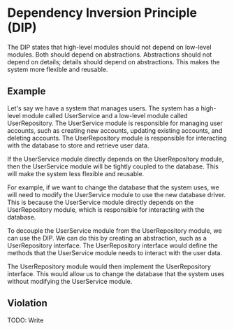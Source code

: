 Dependency Inversion Principle (DIP)
====================================

The DIP states that high-level modules should not depend on low-level modules. Both should depend on abstractions. Abstractions should not depend on details; details should depend on abstractions. This makes the system more flexible and reusable.

Example
-------

Let's say we have a system that manages users. The system has a high-level module called UserService and a low-level module called UserRepository. The UserService module is responsible for managing user accounts, such as creating new accounts, updating existing accounts, and deleting accounts. The UserRepository module is responsible for interacting with the database to store and retrieve user data.

If the UserService module directly depends on the UserRepository module, then the UserService module will be tightly coupled to the database. This will make the system less flexible and reusable.

For example, if we want to change the database that the system uses, we will need to modify the UserService module to use the new database driver. This is because the UserService module directly depends on the UserRepository module, which is responsible for interacting with the database.

To decouple the UserService module from the UserRepository module, we can use the DIP. We can do this by creating an abstraction, such as a UserRepository interface. The UserRepository interface would define the methods that the UserService module needs to interact with the user data.

The UserRepository module would then implement the UserRepository interface. This would allow us to change the database that the system uses without modifying the UserService module.

Violation
----------

TODO: Write
